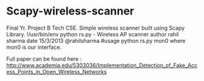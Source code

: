 Scapy-wireless-scanner
======================

Final Yr. Project B Tech CSE. Simple wireless scanner built using Scapy Library.
!/usr/bin/env python
 rs.py - Wireless AP scanner 
author rahil sharma
 date 15/3/2013   @rahilsharma
#usage 
python rs.py mon0
where mon0 is our interface.



Full paper can be found here : http://www.academia.edu/5303036/Implementation_Detection_of_Fake_Access_Points_in_Open_Wireless_Networks
